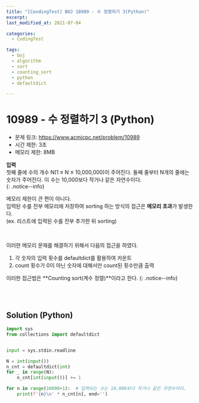 ```yaml
---
title: "[CondingTest] BOJ 10989 - 수 정렬하기 3(Python)"
excerpt: 
last_modified_at: 2021-07-04

categories:
  - CodingTest

tags:
  - boj
  - algorithm
  - sort
  - counting_sort
  - python
  - defaultdict

---
```


# 10989 - 수 정렬하기 3 (Python)

- 문제 링크: <https://www.acmicpc.net/problem/10989>
- 시간 제한: 3초
- 메모리 제한: 8MB


**입력**  
첫째 줄에 수의 개수 N(1 ≤ N ≤ 10,000,000)이 주어진다. 둘째 줄부터 N개의 줄에는 숫자가 주어진다. 이 수는 10,000보다 작거나 같은 자연수이다.  
{: .notice--info}

메모리 제한이 큰 편이 아니다.  
입력된 수를 전부 메모리에 저장하여 sorting 하는 방식의 접근은 **메모리 초과**가 발생한다.  
(ex. 리스트에 입력된 수를 전부 추가한 뒤 sorting)

<br>

이러한 메모리 문재를 해결하기 위해서 다음의 접근을 하였다.  

1. 각 숫자의 입력 횟수를 defaultdict를 활용하여 카운트
2. count 횟수가 0이 아닌 숫자에 대해서만 count된 횟수만큼 출력  

이러한 접근법은 **Counting sort(계수 정렬)**이라고 한다.
{: .notice--info}

<br><br>

## Solution (Python)

```python
import sys
from collections import defaultdict


input = sys.stdin.readline

N = int(input())
n_cnt = defaultdict(int)
for _ in range(N):
    n_cnt[int(input())] += 1

for n in range(10000+1):  # 입력되는 수는 10,000보다 작거나 같은 자연수이다.
    print(f'{n}\n' * n_cnt[n], end='')
```
